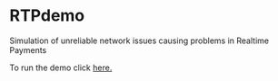 # RTPdemo
Simulation of unreliable network issues causing problems in Realtime Payments

To run the demo click <a href="https://sohrabsaran.github.io/RTPDemo">here.</a>
